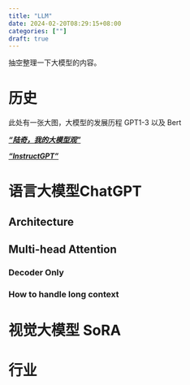 ```yaml
---
title: "LLM"
date: 2024-02-20T08:29:15+08:00
categories: [""]
draft: true
---
```



抽空整理一下大模型的内容。

# 历史
此处有一张大图，大模型的发展历程
GPT1-3 以及 Bert

[___“陆奇，我的大模型观”___][1] 


[___“InstructGPT”___][2]

# 语言大模型ChatGPT 
## Architecture
## Multi-head Attention
### Decoder Only
### How to handle long context
# 视觉大模型  SoRA 
# 行业

[1]:https://mp.weixin.qq.com/s/_ZvyxRpgIA4L4pqfcQtPTQ
[2]:https://arxiv.org/pdf/2203.02155.pdf






